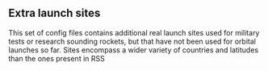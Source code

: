 ## Extra launch sites

This set of config files contains additional real launch sites used for military tests or research sounding rockets, but that have not been used for orbital launches so far. Sites encompass a wider variety of countries and latitudes than the ones present in RSS
